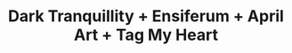 ---
layout: post
category: concert
title: Dark Tranquillity + Ensiferum + April Art + Tag My Heart
artists: 
- Dark Tranquillity
- Ensiferum
- April Art
- Tag My Heart
place: 
- Élysée Montmartre
country: France
city: Paris
---